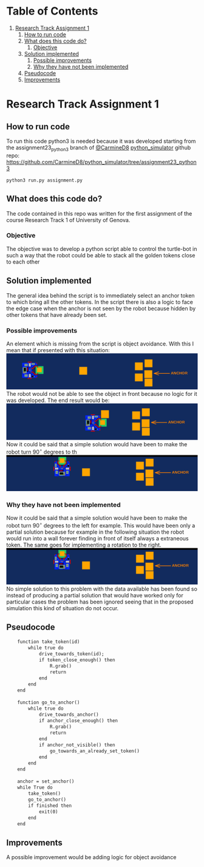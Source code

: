 
# Table of Contents

1.  [Research Track Assignment 1](#org9af548e)
    1.  [How to run code](#org96ded60)
    2.  [What does this code do?](#org0bcb10e)
        1.  [Objective](#org91fb8d9)
    3.  [Solution implemented](#org70d2e24)
        1.  [Possible improvements](#org33e7206)
        2.  [Why they have not been implemented](#org708196b)
    4.  [Pseudocode](#org4cac8fe)
    5.  [Improvements](#org2b72698)



<a id="org9af548e"></a>

# Research Track Assignment 1


<a id="org96ded60"></a>

## How to run code

To run this code python3 is needed because it was developed starting from the
assignment23<sub>python3</sub> branch of [@CarmineD8](https://github.com/CarmineD8) [python_simulator](https://github.com/CarmineD8/python_simulator/) github repo:
<https://github.com/CarmineD8/python_simulator/tree/assignment23_python3>

    python3 run.py assignment.py


<a id="org0bcb10e"></a>

## What does this code do?

The code contained in this repo was written for the first assignment of the
course Research Track 1 of University of Genova.


<a id="org91fb8d9"></a>

### Objective

The objective was to develop a python script able to control the turtle-bot in
such a way that the robot could be able to stack all the golden tokens close to
each other


<a id="org70d2e24"></a>

## Solution implemented

The general idea behind the script is to immediately select an anchor token to
which bring all the other tokens. In the script there is also a logic to face the
edge case when the anchor is not seen by the robot because hidden by other
tokens that have already been set.


<a id="org33e7206"></a>

### Possible improvements

An element which is missing from the script is object avoidance. With this I
mean that if presented with this situation:
![caseBase](./img/caseBase.png?raw=true)
The robot would not be able to see the object in front because no logic for it
was developed. The end result would be:
![caseError](./img/caseError.png?raw=true)
Now it could be said that a simple solution would have been to make the robot
turn $90^{\circ}$ degrees to th
![caseSol](./img/caseSol.png?raw=true)


<a id="org708196b"></a>

### Why they have not been implemented

Now it could be said that a simple solution would have been to make the robot
turn $90^{\circ}$ degrees to the left for example. This would have been only a
partial solution because for example in the following situation the robot would
run into a wall forever finding in front of itself always a extraneous token.
The same goes for implementing a rotation to the right.
![solCase](./img/caseSol.png?raw=true)
No simple solution to this problem with the data available has been found so
instead of producing a partial solution that would have worked only for
particular cases the problem has been ignored seeing that in the proposed
simulation this kind of situation do not occur.


<a id="org4cac8fe"></a>

## Pseudocode
```
    function take_token(id)
        while true do
            drive_towards_token(id);
            if token_close_enough() then
                R.grab()
                return
            end
        end
    end
    
    function go_to_anchor()
        while true do
            drive_towards_anchor()
            if anchor_close_enough() then
                R.grab()
                return
            end
            if anchor_not_visible() then
                go_towards_an_already_set_token()
            end
        end
    end
    
    anchor = set_anchor()
    while True do
        take_token()
        go_to_anchor()
        if finished then
            exit(0)
        end
    end
```

<a id="org2b72698"></a>

## Improvements

A possible improvement would be adding logic for object avoidance


